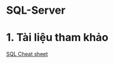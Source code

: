 # SQL-Server
# 1. Tài liệu tham khảo
[SQL Cheat sheet](https://docs.google.com/spreadsheets/d/e/2PACX-1vT4fNNR8JyKtpRr_0acxmvtTn8voRtSBv4g7bnWSggzR5tur3bIMnxdct3A1XU6dambCxFiL6sHH2qU/pubhtml?utm_source=j2team&utm_medium=url_shortener#)
